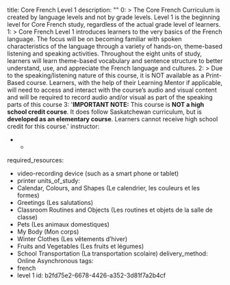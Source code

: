 title: Core French Level 1
description: ""
0: >
  The Core French Curriculum is created by language levels and not by grade levels. Level 1 is the
  beginning level for Core French study, regardless of the actual grade level of learners.
1: >
  Core French Level 1 introduces learners to the very basics of the French language. The focus will be
  on becoming familiar with spoken characteristics of the language through a variety of hands-on,
  theme-based listening and speaking activities. Throughout the eight units of study, learners will
  learn theme-based vocabulary and sentence structure to better understand, use, and appreciate the
  French language and cultures.
2: >
  Due to the speaking/listening nature of this course, it is NOT available as a Print-Based course.
  Learners, with the help of their Learning Mentor if applicable, will need to access and interact
  with the course’s audio and visual content and will be required to record audio and/or visual as
  part of the speaking parts of this course
3: '<strong>IMPORTANT NOTE:</strong> This course is <strong>NOT a high school credit course</strong>. It does follow Saskatchewan curriculum, but is <strong>developed as an elementary course</strong>. Learners cannot receive high school credit for this course.'
instructor:
  - -
required_resources:
  - video-recording device (such as a smart phone or tablet)
  - printer
units_of_study:
  - Calendar, Colours, and Shapes (Le calendrier, les couleurs et les formes)
  - Greetings (Les salutations)
  - Classroom Routines and Objects (Les routines et objets de la salle de classe)
  - Pets (Les animaux domestiques)
  - My Body (Mon corps)
  - Winter Clothes (Les vêtements d’hiver)
  - Fruits and Vegetables (Les fruits et légumes)
  - School Transportation (La transportation scolaire)
delivery_method: Online Asynchronous
tags:
  - french
  - level 1
id: b2fd75e2-6678-4426-a352-3d81f7a2b4cf

